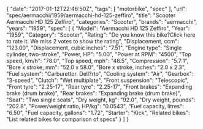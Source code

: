 {
    "date": "2017-01-12T22:46:50Z",
    "tags": [
        "motorbike",
        "spec"
    ],
    "url": "spec\/aermacchi\/1959\/aermacchi-hd-125-zeffiro",
    "title": "Scooter Aermacchi HD 125 Zeffiro",
    "categories": "Scooter",
    "brands": "aermacchi",
    "years": "1959",
    "spec": [
        {
            "Model": "Aermacchi HD 125 Zeffiro",
            "Year": "1959",
            "Category": "Scooter",
            "Rating": "Do you know this bike?Click here to rate it. We miss 2 votes to show the rating",
            "Displacement, ccm": "123.00",
            "Displacement, cubic inches": "7.51",
            "Engine type": "Single cylinder, two-stroke",
            "Power, HP": "5.00",
            "Power at RPM": "4500",
            "Top speed, km\/h": "78.0",
            "Top speed, mph": "48.5",
            "Compression": "5.7:1",
            "Bore x stroke, mm": "52.0 x 58.0",
            "Bore x stroke, inches": "2.0 x 2.3",
            "Fuel system": "Carburettor. Dell?rto",
            "Cooling system": "Air",
            "Gearbox": "3-speed",
            "Clutch": "Wet multiplate",
            "Front suspension": "Telescopic",
            "Front tyre": "2.25-17",
            "Rear tyre": "2.25-17",
            "Front brakes": "Expanding brake (drum brake)",
            "Rear brakes": "Expanding brake (drum brake)",
            "Seat": "Two single seats",
            "Dry weight, kg": "92.0",
            "Dry weight, pounds": "202.8",
            "Power\/weight ratio, HP\/kg": "0.0543",
            "Fuel capacity, litres": "6.50",
            "Fuel capacity, gallons": "1.72",
            "Starter": "Kick",
            "Related bikes": "List related bikes for comparison of specs"
        }
    ]
}